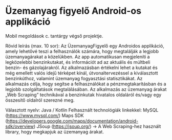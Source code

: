 # Üzemanyag figyelő Android-os applikáció
Mobil megoldások c. tantárgy végső projektje.

Rövid leírás (max. 10 sor): Az ÜzemanyagFigyelő egy Androidos applikáció, amely lehetővé teszi 
a felhasználók számára, hogy megtalálják a legjobb üzemanyagárakat a közelükben. Az app 
automatikusan megjeleníti a legközelebbi benzinkutakat, és információt ad az aktuális és 
múltbeli benzin- és gázolajárakról. Az alkalmazásban értékelni lehet a kutakat és még emellett 
valós idejű térképet kínál, útvonaltervezéssel a kiválasztott benzinkúthoz, valamint üzemanyag
fogyasztási statisztikákat. Az alkalmazás célja, hogy segítse a felhasználókat a 
pénzmegtakarításban és a legjobb szolgáltatások megtalálásában. Az alkalmazás az üzemanyag 
árakat  „Web Scraping”  technikával a benzinkutak hivatalos oldaláról és/vagy egy összesítő 
oldalról szerezné meg.

Választott nyelv: Java / Kotlin 
Felhasznált technológiák linkekkel: 
MySQL (https://www.mysql.com/) 
Maps SDK (https://developers.google.com/maps/documentation/android-sdk/overview) 
JSoup (https://jsoup.org/) -> A Web Scraping-hez használt library, hogy megkapjuk az üzemanyag árakat. 
